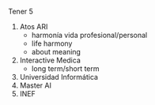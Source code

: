 Tener 5
1. Atos ARI
   * harmonía vida profesional/personal
   * life harmony
   * about meaning
2. Interactive Medica
   * long term/short term
3. Universidad Informática 
4. Master AI
5. INEF


